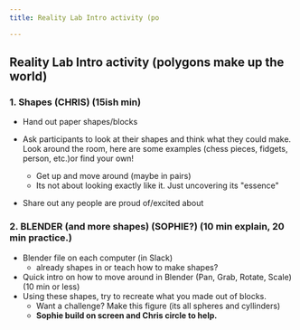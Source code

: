 ```yaml
---
title: Reality Lab Intro activity (po

---
```


## Reality Lab Intro activity (polygons make up the world)

### 1. Shapes (CHRIS) (15ish min)
- Hand out paper shapes/blocks
- Ask participants to look at their shapes and think what they could make. Look around the room, here are some examples (chess pieces, fidgets, person, etc.)or find your own! 
    - Get up and move around (maybe in pairs)
    - Its not about looking exactly like it. Just uncovering its "essence"

- Share out any people are proud of/excited about

### 2. BLENDER (and more shapes) (SOPHIE?) (10 min explain, 20 min practice.)
- Blender file on each computer (in Slack)
    - already shapes in or teach how to make shapes?
- Quick intro on how to move around in Blender (Pan, Grab, Rotate, Scale) (10 min or less)
- Using these shapes, try to recreate what you made out of blocks.
    - Want a challenge? Make this figure (its all spheres and cyllinders)
    - **Sophie build on screen and Chris circle to help.**